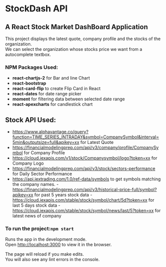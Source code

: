 # StockDash API

## A React Stock Market DashBoard Application

This project displays the latest quote, company profile and the stocks of the organization.<br/>
We can select the organization whose stocks price we want from a autocomplete textbox.

### NPM Packages Used:
- **react-chartjs-2** for Bar and line Chart
- **react-bootstrap**
- **react-card-flip** to create Flip Card in React
- **react-dates** for date range picker
- **moment** for filtering data between selected date range
- **react-apexcharts** for candlestick chart


## Stock API Used:
- https://www.alphavantage.co/query?function=TIME_SERIES_INTRADAY&symbol=CompanySymbol&interval=5min&outputsize=full&apikey=xx for Latest Quote 
- https://financialmodelingprep.com/api/v3/company/profile/CompanySymbol for Company Profile
- https://cloud.iexapis.com/v1/stock/Companysymbol/logo?token=xx for Company Logo
- https://financialmodelingprep.com/api/v3/stock/sectors-performance for Daily Sector Performance
- https://api.iextrading.com/1.0/ref-data/symbols to get symbols matching the company names.
-https://financialmodelingprep.com/api/v3/historical-price-full/symbol?apikey=xx for past 5 years stock data
-https://cloud.iexapis.com/stable/stock/symbol/chart/5d?token=xx for last 5 days stock data
-https://cloud.iexapis.com/stable/stock/symbol/news/last/5?token=xx for latest news of company

### To run the project:`npm start`

Runs the app in the development mode.<br />
Open [http://localhost:3000](http://localhost:3000) to view it in the browser.

The page will reload if you make edits.<br />
You will also see any lint errors in the console.





